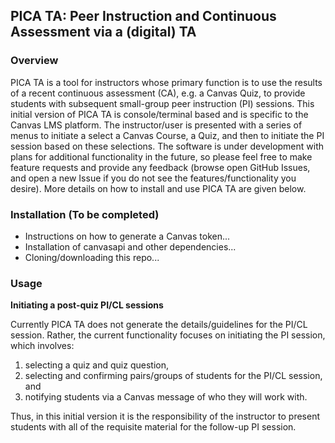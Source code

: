
## PICA TA: Peer Instruction and Continuous Assessment via a (digital) TA

### Overview
PICA TA is a tool for instructors whose primary function is to use the results of a recent continuous assessment (CA), e.g. a Canvas Quiz, to provide students with subsequent small-group peer instruction (PI) sessions. This initial version of PICA TA is console/terminal based and is specific to the Canvas LMS platform. The instructor/user is presented with a series of menus to initiate a select a Canvas Course, a Quiz, and then to initiate the PI session based on these selections. The software is under development with plans for additional functionality in the future, so please feel free to make feature requests and provide any feedback (browse open GitHub Issues, and open a new Issue if you do not see the features/functionality you desire). More details on how to install and use PICA TA are given below.

### Installation (To be completed)
- Instructions on how to generate a Canvas token...
- Installation of canvasapi and other dependencies...
- Cloning/downloading this repo...

### Usage

__Initiating a post-quiz PI/CL sessions__ 

Currently PICA TA does not generate the details/guidelines for the PI/CL session. Rather, the current functionality focuses on initiating the PI session, which involves: 
1. selecting a quiz and quiz question,
2. selecting and confirming pairs/groups of students for the PI/CL session, and
3. notifying students via a Canvas message of who they will work with. 

Thus, in this initial version it is the responsibility of the instructor to present students with all of the requisite material for the follow-up PI session. 
